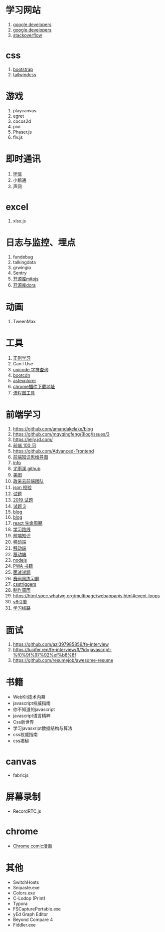 # 学习网站
1. [google developers](https://developers.google.com/web/updates)
2. [google developers](https://developers.google.com/web/fundamentals/performance/rendering/avoid-large-complex-layouts-and-layout-thrashing?utm_source=devtools#avoid-forced-synchronous-layouts)
3. [stackoverflow](https://stackoverflow.com/users/17157991/liuchengyuan)

# css

1. [bootstrap](https://www.bootcss.com/)
2. [tailwindcss](https://www.tailwindcss.cn/)

# 游戏

1. playcanvas
2. egret
3. cocos2d
4. pixi
5. Phaser.js
6. flv.js

# 即时通讯

1. [环信](http://docs-im.easemob.com/im/quickstart/guide/introduction)
2. 小鹅通
3. 声网

# excel

1. xlsx.js

# 日志与监控、埋点

1. fundebug
2. talkingdata
3. grwingio
4. Sentry
5. [开源库mitojs](https://github.com/mitojs/mitojs)
5. [开源库dora](https://github.com/dora-projects/dora/tree/master/packages/browser/src)

# 动画

1. TweenMax

# 工具

1. [正则学习](https://jex.im/regulex)
2. Can I Use
3. [unicode 字符查询](https://www.qqxiuzi.cn/zh/unicode-zifu.php?plane=1&ks=10000&js=10FFF)
4. [bootcdn](https://www.bootcdn.cn/)
5. [astexplorer](https://astexplorer.net/)
6. [chrome插件下载地址](https://www.crx4chrome.com/crx/3068/)
7. [流程图工具](https://app.diagrams.net/?src=about)

# 前端学习

1. https://github.com/amandakelake/blog
2. https://github.com/mqyqingfeng/Blog/issues/3
3. https://jelly.jd.com/
4. [前端 100 问](https://github.com/yygmind/blog/issues/43)
5. https://github.com/Advanced-Frontend
6. [前端知识思维导图](https://www.cnblogs.com/cYang2030/p/14111036.html)
7. [info](https://www.infoq.cn/article/DsHtSbi6PwCI1TgLL6Jc)
8. [尤雨溪 github](https://github.com/yyx990803/tucao/issues/1)
9. [美团](https://tech.meituan.com/2018/10/11/fe-security-csrf.html)
10. [政采云前端团队](https://www.zoo.team/article/jsbridge)
11. [json 校验](https://ajv.js.org/guide/formats.html#string-formats)
12. [试题](https://bitable.feishu.cn/app8Ok6k9qafpMkgyRbfgxeEnet?from=logout&table=tblEnSV2PNAajtWE&view=vewJHSwJVd)
13. [2019 试题](https://github.com/phshy0607/issue-blog-record/issues/11)
14. [试题 3](https://github.com/Amybiubiu/Blog/issues/19)
15. [blog](https://github.com/yygmind/blog)
16. [blog](https://github.com/aermin/blog)
17. [react 生命周期](https://projects.wojtekmaj.pl/react-lifecycle-methods-diagram/)
18. [学习路线](https://github.com/f2e-awesome/knowledge)
19. [前端知识](https://github.com/f2e-awesome/knowledge)
20. [移动端](https://github.com/RubyLouvre/mobileHack)
21. [移动端](https://www.cnblogs.com/PeunZhang/p/3407453.html#question_23)
22. [移动端](https://blog.csdn.net/hardgirls/article/details/51722519)
23. [nodejs](https://github.com/chyingp/nodejs-learning-guide/blob/master/README.md)
24. [PWA 书籍](https://juejin.cn/post/6844903517103063053)
25. [面试试题](https://github.com/Advanced-Frontend/Daily-Interview-Question)
26. [赛码网练习题](https://exercise.acmcoder.com/comp_ques?type=0)
27. [csstriggers](https://csstriggers.com/)
28. [制作简历](https://www.wondercv.com/jobs/graduation?identify=already_work)
29. https://html.spec.whatwg.org/multipage/webappapis.html#event-loops
30. [v8引擎](https://github.com/Dyanwen/books/blob/master/%E5%9B%BE%E8%A7%A3GoogleV8/01_%E4%BD%A0%E7%9F%A5%E9%81%93v8%E6%98%AF%E5%A6%82%E4%BD%95%E6%89%A7%E8%A1%8Cjs%E4%BB%A3%E7%A0%81%E7%9A%84%E5%90%97%EF%BC%9F.md)
31. [学习线路](https://xie.infoq.cn/article/b674d5f0e32881b78a39aca35)


# 面试

1. https://github.com/azl397985856/fe-interview
2. https://lucifer.ren/fe-interview/#/?id=javascript-%f0%9f%97%92%ef%b8%8f
3. https://github.com/resumejob/awesome-resume



# 书籍
- WebKit技术内幕
- javascript权威指南
- 你不知道的javascript
- javascript语言精粹
- Css新世界
- 学习javasxript数据结构与算法
- css权威指南
- css揭秘

# canvas

- fabricjs

# 屏幕录制
- RecordRTC.js


# chrome
- [Chrome comic漫画](https://www.google.com/googlebooks/chrome/big_00.html)

# 其他


- SwitchHosts
- Snipaste.exe
- Colors.exe
- C-Lodop (Print)
- Typora
- FSCapturePortable.exe
- yEd Graph Editor
- Beyond Compare 4
- Fiddler.exe

